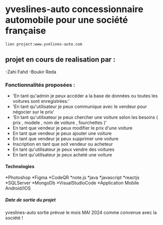 # yveslines-auto concessionnaire automobile pour une société  française
    lien project:www.yvelines-auto.com

## projet en cours de realisation par :
  -Zahi Fahd
  -Boukir Reda

### Fonctionnalités proposées :

- 'En tant qu'admin je peux accéder a la base de données ou toutes les voitures sont enregistrées:'
- 'En tant qu'utilisateur je peux communique avec le vendeur pour négocier sur le prix'
- 'En tant qu'utilisateur je peux chercher une voiture selon les besoins ( prix , modele , nom de voiture , fourchettes )'
- En tant que vendeur je peux modifier le prix d'une voiture
- En tant que vendeur je peux ajouter une voiture
- En tant que vendeur je peux supprimer une voiture
- Inscription en tant que soit vendeur ou acheteur
- En tant qu'utilisateur je peux vendre des voitures
- En tant qu'utilisateur je peux acheté une voiture

#### Technologies 
*Photoshop
*Figma
*CodeQR
*note.js
*java
*javascript
*reactjs
*SQLServer
*MongoDb
*VisualStudioCode
*Application Mobile Android/IOS


##### Date de sortie du projet 
yveslines-auto sortie prévue le mois MAI 2024 comme convenue avec la société  !
